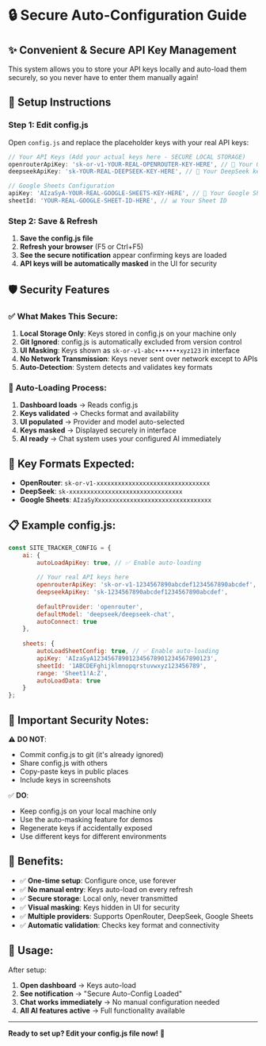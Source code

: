 # 🔒 Secure Auto-Configuration Guide

## ✨ **Convenient & Secure API Key Management**

This system allows you to store your API keys locally and auto-load them securely, so you never have to enter them manually again!

## 🔧 **Setup Instructions**

### **Step 1: Edit config.js**

Open `config.js` and replace the placeholder keys with your real API keys:

```javascript
// Your API Keys (Add your actual keys here - SECURE LOCAL STORAGE)
openrouterApiKey: 'sk-or-v1-YOUR-REAL-OPENROUTER-KEY-HERE', // 🔑 Your OpenRouter key
deepseekApiKey: 'sk-YOUR-REAL-DEEPSEEK-KEY-HERE', // 🔑 Your DeepSeek key

// Google Sheets Configuration  
apiKey: 'AIzaSyA-YOUR-REAL-GOOGLE-SHEETS-KEY-HERE', // 🔑 Your Google Sheets key
sheetId: 'YOUR-REAL-GOOGLE-SHEET-ID-HERE', // 📊 Your Sheet ID
```

### **Step 2: Save & Refresh**

1. **Save the config.js file**
2. **Refresh your browser** (F5 or Ctrl+F5)
3. **See the secure notification** appear confirming keys are loaded
4. **API keys will be automatically masked** in the UI for security

## 🛡️ **Security Features**

### ✅ **What Makes This Secure:**

1. **Local Storage Only**: Keys stored in config.js on your machine only
2. **Git Ignored**: config.js is automatically excluded from version control
3. **UI Masking**: Keys shown as `sk-or-v1-abc•••••••xyz123` in interface
4. **No Network Transmission**: Keys never sent over network except to APIs
5. **Auto-Detection**: System detects and validates key formats

### 🔄 **Auto-Loading Process:**

1. **Dashboard loads** → Reads config.js
2. **Keys validated** → Checks format and availability  
3. **UI populated** → Provider and model auto-selected
4. **Keys masked** → Displayed securely in interface
5. **AI ready** → Chat system uses your configured AI immediately

## 🎯 **Key Formats Expected:**

- **OpenRouter**: `sk-or-v1-xxxxxxxxxxxxxxxxxxxxxxxxxxxxxxxx`
- **DeepSeek**: `sk-xxxxxxxxxxxxxxxxxxxxxxxxxxxxxxxx`
- **Google Sheets**: `AIzaSyXxxxxxxxxxxxxxxxxxxxxxxxxxxxxxxxx`

## 📋 **Example config.js:**

```javascript
const SITE_TRACKER_CONFIG = {
    ai: {
        autoLoadApiKey: true, // ✅ Enable auto-loading
        
        // Your real API keys here
        openrouterApiKey: 'sk-or-v1-1234567890abcdef1234567890abcdef',
        deepseekApiKey: 'sk-1234567890abcdef1234567890abcdef',
        
        defaultProvider: 'openrouter',
        defaultModel: 'deepseek/deepseek-chat',
        autoConnect: true
    },
    
    sheets: {
        autoLoadSheetConfig: true, // ✅ Enable auto-loading
        apiKey: 'AIzaSyA123456789012345678901234567890123',
        sheetId: '1ABCDEFghijklmnopqrstuvwxyz123456789',
        range: 'Sheet1!A:Z',
        autoLoadData: true
    }
};
```

## 🚨 **Important Security Notes:**

⚠️ **DO NOT**:
- Commit config.js to git (it's already ignored)
- Share config.js with others
- Copy-paste keys in public places
- Include keys in screenshots

✅ **DO**:
- Keep config.js on your local machine only
- Use the auto-masking feature for demos
- Regenerate keys if accidentally exposed
- Use different keys for different environments

## 🔄 **Benefits:**

- ✅ **One-time setup**: Configure once, use forever
- ✅ **No manual entry**: Keys auto-load on every refresh
- ✅ **Secure storage**: Local only, never transmitted
- ✅ **Visual masking**: Keys hidden in UI for security
- ✅ **Multiple providers**: Supports OpenRouter, DeepSeek, Google Sheets
- ✅ **Automatic validation**: Checks key format and connectivity

## 🎯 **Usage:**

After setup:
1. **Open dashboard** → Keys auto-load
2. **See notification** → "Secure Auto-Config Loaded"
3. **Chat works immediately** → No manual configuration needed
4. **All AI features active** → Full functionality available

---

**Ready to set up? Edit your config.js file now!** 🚀